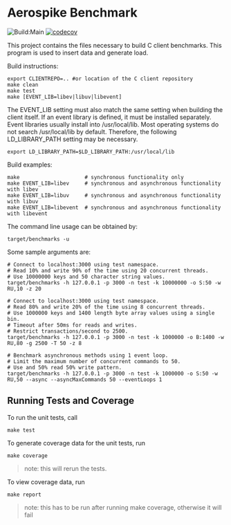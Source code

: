 Aerospike Benchmark
=============================

![Build:Main](https://github.com/citrusleaf/aerospike-benchmark/workflows/Build:Main/badge.svg)
[![codecov](https://codecov.io/gh/aerospike/aerospike-benchmark/branch/main/graph/badge.svg?token=TPGZT8V6AA)](https://codecov.io/gh/aerospike/aerospike-benchmark)

This project contains the files necessary to build C client benchmarks. 
This program is used to insert data and generate load. 

Build instructions:

    export CLIENTREPO=.. #or location of the C client repository
    make clean
    make test
    make [EVENT_LIB=libev|libuv|libevent]

The EVENT_LIB setting must also match the same setting when building the client itself.
If an event library is defined, it must be installed separately.  Event libraries usually
install into /usr/local/lib.  Most operating systems do not search /usr/local/lib by 
default.  Therefore, the following LD_LIBRARY_PATH setting may be necessary.

    export LD_LIBRARY_PATH=$LD_LIBRARY_PATH:/usr/local/lib

Build examples:

    make                     # synchronous functionality only
    make EVENT_LIB=libev     # synchronous and asynchronous functionality with libev   
    make EVENT_LIB=libuv     # synchronous and asynchronous functionality with libuv   
    make EVENT_LIB=libevent  # synchronous and asynchronous functionality with libevent  

The command line usage can be obtained by:

    target/benchmarks -u

Some sample arguments are:

```
# Connect to localhost:3000 using test namespace.
# Read 10% and write 90% of the time using 20 concurrent threads.
# Use 10000000 keys and 50 character string values.
target/benchmarks -h 127.0.0.1 -p 3000 -n test -k 10000000 -o S:50 -w RU,10 -z 20
```

```
# Connect to localhost:3000 using test namespace.
# Read 80% and write 20% of the time using 8 concurrent threads.
# Use 1000000 keys and 1400 length byte array values using a single bin.
# Timeout after 50ms for reads and writes.
# Restrict transactions/second to 2500.
target/benchmarks -h 127.0.0.1 -p 3000 -n test -k 1000000 -o B:1400 -w RU,80 -g 2500 -T 50 -z 8
```

```
# Benchmark asynchronous methods using 1 event loop.
# Limit the maximum number of concurrent commands to 50.
# Use and 50% read 50% write pattern.
target/benchmarks -h 127.0.0.1 -p 3000 -n test -k 1000000 -o S:50 -w RU,50 --async --asyncMaxCommands 50 --eventLoops 1
```

## Running Tests and Coverage

To run the unit tests, call

```
make test
```

To generate coverage data for the unit tests, run

```
make coverage
```
> note: this will rerun the tests.

To view coverage data, run
```
make report
```
> note: this has to be run after running make coverage, otherwise it will fail
